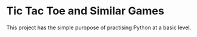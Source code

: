 # Tic Tac Toe and Similar Games

This project has the simple puropose of practising Python at a basic level.
